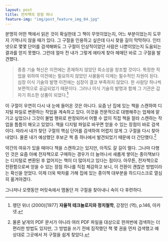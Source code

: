 ```yaml
---
layout: post
title: 전자책의 장점 하나
feature-img: "img/post_feature_img_04.jpg"
---
```


분명히 어떤 책에서 읽은 것이 확실한데 그 책이 무엇이었는지, 어느 부분이었는지 도무지 기억나지 않을 때가 있다. 그 구절을 인용하고 싶은데 다시 찾을 길이 막막하다. 인터넷으로 몇몇 단어를 검색해봐도 그 구절이 인상적이었던 사람은 나뿐이었는지 도움되는 결과를 얻지 못했다. 그런데 얼마 전 내가 그렇게 애타게 찾아 헤매던 바로 그 구절을 발견했다.

>종종 기술 혁신은 이전에는 존재하지 않았던 희소성을 창조할 것이다. 특정한 작업을 위하여 이전에는 필요하지 않았던 사물들이 이제는 필수적인 자원이 된다. 심장 이식 기술의 발명 이전에는 심장이 결코 부족하지 않았다. 한 사람당 하나씩 보편적으로 공급되었기 때문이다. 그러나 이식 기술의 발명과 함께 그 기관은 갑자기 희소한 상품이 되었다.[^1]

이 구절이 우연히 다시 내 눈에 들어온 것은 아니다. 요즘 난 집에 있는 책을 스캔하여 디지털 파일로 변환하는 작업을 계속하고 있다. 이것을 전문적으로 대행해주는 업체에 맡기고 싶었으나 그것이 불법 행위로 판정되어서 어쩔 수 없이 직접 책을 잘라 스캔하는 작업을 틈틈이 해오고 있었다. 책을 디지털 파일로 바꾸면 얻을 수 있는 장점이 바로 검색이다. 따라서 내가 찾던 구절의 핵심 단어를 검색하여 어렵지 않게 그 구절을 다시 찾아내었다. 물론 내가 예상했던 후보군 책 중 하나에서 발견되었기 때문에 더 간단했다.[^2]

약간의 여유가 있을 때마다 책을 스캔하고는 있지만, 아직도 갈 길이 멀다. 그나마 다행인 것은 요즘 아예 전자책으로 구매하는 경우가 더 늘어나서 새롭게 쌓이는 종이책보다는 디지털로 변환된 후 없어지는 책이 더 많아지고 있다는 점이다. 아무튼, 전자책으로 전환함으로써 얻을 수 있는 장점 하나를 직접 체감하고 보니, 이 전환이 괜찮은 방법이라는 확신을 얻었다. 이제 더욱 박차를 가해 집에 있는 종이책 대부분을 하드디스크로 열심히 옮겨야겠다.

그나저나 오랫동안 머릿속에서 맴돌던 저 구절을 찾아내니 속이 다 후련하다.

[^1]: 랭던 위너 (2000)[1977] **자율적 테크놀로지와 정치철학**, 강정인 (역), p.146, 아카넷.
[^2]: 물론 낱개의 PDF 문서가 아니라 여러 PDF 파일을 대상으로 한꺼번에 검색하는 더 편리한 방법도 있지만, 그 방법을 쓰기 전에 짐작했던 책 몇 권을 먼저 검색했고 예상대로 그곳에서 저 구절을 쉽게 찾았다.

